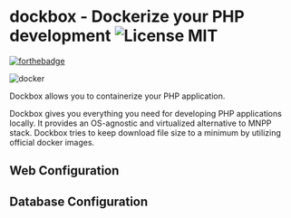 # dockbox - Dockerize your PHP development ![License MIT](https://img.shields.io/badge/license-MIT-blue.svg?style=flat)

[![forthebadge](http://forthebadge.com/images/badges/built-by-developers.svg)](http://www.mobilesnapp.com)

![docker](https://s3-us-west-2.amazonaws.com/svgporn.com/logos/docker.svg)

Dockbox allows you to containerize your PHP application. 

Dockbox gives you everything you need for developing PHP applications locally. It provides an OS-agnostic and virtualized alternative to MNPP stack. Dockbox tries to keep download file size to a minimum by utilizing official docker images.


## Web Configuration

## Database Configuration

